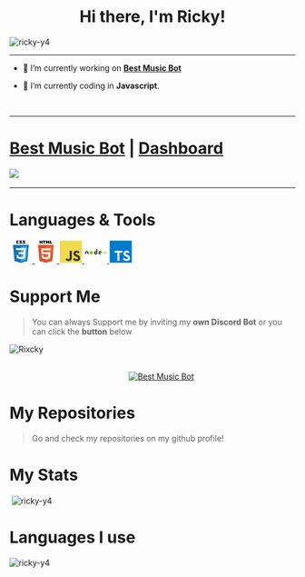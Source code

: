 # <div align="center">Hi there, I'm Ricky!</div>   

<p align="left"> <img src="https://komarev.com/ghpvc/?username=ricky-y4&label=Profile%20views&color=0e75b6&style=flat" alt="ricky-y4" /> </p>

***

- 🔭 I’m currently working on [**Best Music Bot**](https://dsc.gg/bestmusicbot)
  

- 🌱 I’m currently coding in **Javascript**.  
  
<br/>
  
***

# [Best Music Bot](https://dsc.gg/bestmusicbot) | [Dashboard](https://bestmusicbot.rxcky.repl.co)
<a href="https://discord.gg/dcdev"><img src="https://discord.com/api/guilds/846827140192403496/widget.png?style=banner2"></a>

***

# Languages & Tools
<p align="left"> <a href="https://www.w3schools.com/css/" target="_blank" rel="noreferrer"> <img src="https://raw.githubusercontent.com/devicons/devicon/master/icons/css3/css3-original-wordmark.svg" alt="css3" width="40" height="40"/> </a> <a href="https://www.w3.org/html/" target="_blank" rel="noreferrer"> <img src="https://raw.githubusercontent.com/devicons/devicon/master/icons/html5/html5-original-wordmark.svg" alt="html5" width="40" height="40"/> </a> <a href="https://developer.mozilla.org/en-US/docs/Web/JavaScript" target="_blank" rel="noreferrer"> <img src="https://raw.githubusercontent.com/devicons/devicon/master/icons/javascript/javascript-original.svg" alt="javascript" width="40" height="40"/> </a> <a href="https://nodejs.org" target="_blank" rel="noreferrer"> <img src="https://raw.githubusercontent.com/devicons/devicon/master/icons/nodejs/nodejs-original-wordmark.svg" alt="nodejs" width="40" height="40"/> </a> <a href="https://www.typescriptlang.org/" target="_blank" rel="noreferrer"> <img src="https://raw.githubusercontent.com/devicons/devicon/master/icons/typescript/typescript-original.svg" alt="typescript" width="40" height="40"/> </a> </p>


# Support Me

> You can always Support me by inviting my **own Discord Bot** or you can click the **button** below

<p><a href="https://www.buymeacoffee.com/Rixcky"> <img align="left" src="https://cdn.buymeacoffee.com/buttons/v2/default-yellow.png" height="50" width="210" alt="Rixcky" /></a></p><br><br>

[![Best Music Bot](https://i.postimg.cc/BvgS6NjC/image.png)](https://dsc.gg/bestmusicbot)

# My Repositories

> Go and check my repositories on my github profile!


# My Stats
<p>&nbsp;<img align="center" src="https://github-readme-stats.vercel.app/api?username=ricky-y4&show_icons=true&theme=radical&locale=en" alt="ricky-y4" /></p>

# Languages I use
<p><img align="left" src="https://github-readme-stats.vercel.app/api/top-langs?username=ricky-y4&show_icons=true&theme=radical&locale=en&layout=compact" alt="ricky-y4" /></p>
